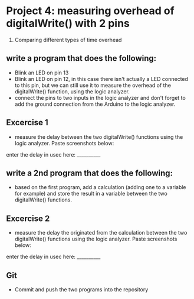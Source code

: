 # Project 4: measuring overhead of digitalWrite() with 2 pins

1. Comparing different types of time overhead

## write a program that does the following:
- Blink an LED on pin 13
- Blink an LED on pin 12, in this case there isn't actually a LED connected to this pin, but we can still use it to measure the overhead of the digitalWrite() function, using the logic analyzer.
- connect the pins to two inputs in the logic analyzer and don't forget to add the ground connection from the Arduino to the logic analyzer.

## Excercise 1
- measure the delay between the two digitalWrite() functions using the logic analyzer.
Paste screenshots below:

enter the delay in usec here:  __________

## write a 2nd program that does the following:
- based on the first program, add a calculation (adding one to a variable for example) and store the result in a variable between the two digitalWrite() functions.

## Excercise 2
- measure the delay the originated from the calculation between the two digitalWrite() functions using the logic analyzer.
Paste screenshots below:

enter the delay in usec here:  __________

## Git
 - Commit and push the two programs into the repository

